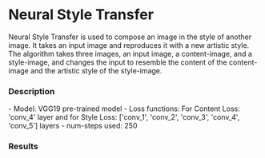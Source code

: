 # Neural Style Transfer

Neural Style Transfer is used to compose an image in the style of another image. It takes an input image and reproduces it with a new artistic style. The algorithm takes three images, an input image, a content-image, and a style-image, and changes the input to resemble the content of the content-image and the artistic style of the style-image.

<h3>Description</h3>
- Model: VGG19 pre-trained model 
- Loss functions: For Content Loss: 'conv_4' layer and for Style Loss: ['conv_1', 'conv_2', 'conv_3', 'conv_4', 'conv_5'] layers 
- num-steps used: 250

<h3>Results</h3>
